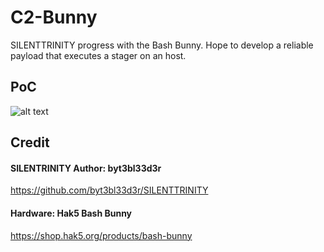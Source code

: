 # C2-Bunny
SILENTTRINITY progress with the Bash Bunny. Hope to develop a reliable payload that executes a stager on an host. 

## PoC 
![alt text](https://github.com/Wolfandco/C2-Bunny/blob/master/PoC.gif "PoC Gif")

## Credit
#### SILENTRINITY Author: byt3bl33d3r

https://github.com/byt3bl33d3r/SILENTTRINITY


#### Hardware: Hak5 Bash Bunny

https://shop.hak5.org/products/bash-bunny
